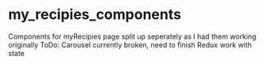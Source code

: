 # my_recipies_components
Components for myRecipies page split up seperately as I had them working originally
ToDo: 
Carousel currently broken, need to finish Redux work with state

